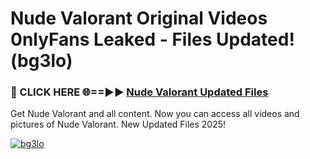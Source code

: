 # Nude Valorant Original Videos 0nlyFans Leaked - Files Updated! (bg3lo)

<h3>🔴 CLICK HERE 🌐==►► <a href="https://tinyurl.com/y5r63du9" rel="nofollow">Nude Valorant Updated Files</a></h3>

Get Nude Valorant and all content. Now you can access all videos and pictures of Nude Valorant. New Updated Files 2025!

[![bg3lo](https://i.imgur.com/UVo9nyh.gif)](https://tinyurl.com/y5r63du9)